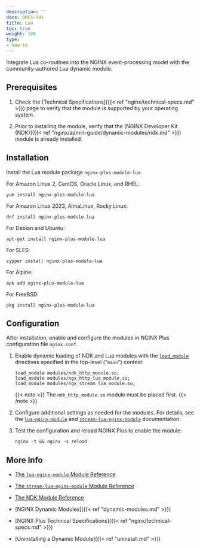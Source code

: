 ```yaml
---
description: ''
docs: DOCS-391
title: Lua
toc: true
weight: 100
type:
- how-to
---
```


Integrate Lua co-routines into the NGINX event-processing model with the community-authored Lua dynamic module.

## Prerequisites

1. Check the [Technical Specifications]({{< ref "nginx/technical-specs.md" >}}) page to verify that the module is supported by your operating system.

2. Prior to installing the module, verify that the [NGINX Developer Kit (NDK)]({{< ref "nginx/admin-guide/dynamic-modules/ndk.md" >}}) module is already installed.

## Installation

   Install the Lua module package `nginx-plus-module-lua`.

   For Amazon Linux 2, CentOS, Oracle Linux, and RHEL:

   ```shell
   yum install nginx-plus-module-lua
   ```

   For Amazon Linux 2023, AlmaLinux, Rocky Linux:

   ```shell
   dnf install nginx-plus-module-lua
   ```

   For Debian and Ubuntu:

   ```shell
   apt-get install nginx-plus-module-lua
   ```

   For SLES:

   ```shell
   zypper install nginx-plus-module-lua
   ```

   For Alpine:

   ```shell
   apk add nginx-plus-module-lua
   ```

   For FreeBSD:

   ```shell
   pkg install nginx-plus-module-lua
   ```

## Configuration

After installation, enable and configure the modules in NGINX Plus configuration file `nginx.conf`.

1. Enable dynamic loading of NDK and Lua modules with the [`load_module`](https://nginx.org/en/docs/ngx_core_module.html#load_module) directives specified in the top-level (“`main`”) context:

   ```nginx
   load_module modules/ndk_http_module.so;
   load_module modules/ngx_http_lua_module.so;
   load_module modules/ngx_stream_lua_module.so;
   ```

   {{< note >}} The `ndk_http_module.so` module must be placed first. {{< /note >}}

2. Configure additional settings as needed for the modules. For details, see the [`lua-nginx-module`](https://github.com/openresty/lua-nginx-module) and [`stream-lua-nginx-module`](https://github.com/openresty/stream-lua-nginx-module) documentation.

3. Test the configuration and reload NGINX Plus to enable the module:

   ```shell
   nginx -t && nginx -s reload
   ```

## More Info

- [The `lua-nginx-module` Module Reference](https://github.com/openresty/lua-nginx-module)

- [The `stream-lua-nginx-module` Module Reference](https://github.com/openresty/stream-lua-nginx-module)

- [The NDK Module Reference](https://github.com/vision5/ngx_devel_kit)

- [NGINX Dynamic Modules]({{< ref "dynamic-modules.md" >}})

- [NGINX Plus Technical Specifications]({{< ref "nginx/technical-specs.md" >}})

- [Uninstalling a Dynamic Module]({{< ref "uninstall.md" >}})

